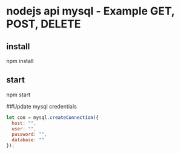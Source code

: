 # nodejs api mysql - Example GET, POST, DELETE

## install
npm install 

## start
npm start

##Update mysql credentials 
```javascript
let con = mysql.createConnection({
  host: "",
  user: "",
  password: "",
  database: ""
});
```
